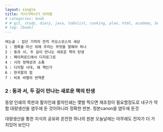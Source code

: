 ```yaml
---
layout: single
title: 거시기머시기_이어령
# categories: book
# # git, study, diary, java, toDolist, cooking, plan, html, academy, book
# tag: [book] 
---
```


~~~
여는글 : 집단 기억의 잔치 카오스모스의 세상
1 : 헴록을 마신 뒤에 우리는 무엇을 말해야 하나
2 : 동과 서, 두 길이 만나는 새로운 책의 탄생
3 : 페이퍼로드에서 디지로그로
4 : 시의 정체성과 소통
5 : 디지털 시대, 왜 책인가
6 : 한국말의 힘
7 : 비포 바벨의 번역론
~~~

### 2 : 동과 서, 두 길이 만나는 새로운 책의 탄생

동양 인쇄의 목판과 활자인쇄
활자인쇄는 몇벌 찍으면 재조정이 필요할정도로 내구가 약함
대량생산을 염두에 둔 것이아니라 정확한 판본. 정본canon을 염두에 둔것

대량생산을 통한 지식의 공유와
온전한 하나의 원본
오늘날에는 아무래도 전자가 더 가치있어 보인다

